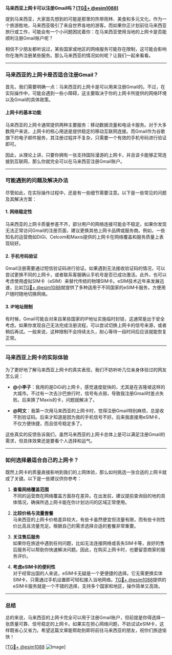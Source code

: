 **马来西亚上网卡可以注册Gmail吗？[[TG💪+ @esim1088](https://t.me/s/esim1088)]**

提到马来西亚，大家首先想到的可能是那里的热带雨林、美食和多元文化。作为一个旅游胜地，马来西亚吸引了来自世界各地的游客。而如果你正计划前往马来西亚旅行或工作，可能会有一个小问题困扰着你：在马来西亚使用当地的上网卡是否能顺利注册Gmail账户呢？

相信不少朋友都听说过，某些国家或地区的网络服务可能存在限制，这可能会影响你在海外注册某些服务。那么马来西亚的情况如何呢？让我们一起来看看。

---

### **马来西亚的上网卡是否适合注册Gmail？**

首先，我们需要明确一点：马来西亚的上网卡是可以用来注册Gmail的。不过，在实际操作中，可能会遇到一些小障碍，这主要取决于你的上网卡所提供的网络环境以及Gmail的具体政策。

#### **上网卡的基本功能**
马来西亚的上网卡通常提供两种主要服务：移动数据流量和电话卡服务。对于大多数用户来说，上网卡的核心用途是提供稳定的移动互联网连接。而Gmail作为谷歌旗下的电子邮件服务，其注册过程并不复杂，只需要一个有效的手机号码进行验证即可。

因此，从理论上讲，只要你拥有一张支持国际漫游的上网卡，并且该卡能够正常连接到互联网，那么你就完全可以在马来西亚注册Gmail账户。

---

### **可能遇到的问题及解决办法**

尽管如此，在实际操作过程中，还是有一些细节需要注意。以下是一些常见的问题及其解决方案：

#### **1. 网络稳定性**
马来西亚的上网卡质量参差不齐，部分用户的网络连接可能会不稳定。如果你发现无法正常访问Gmail的注册页面，建议更换其他上网卡品牌或服务商。例如，一些知名的运营商如DiGi、Celcom和Maxis提供的上网卡在网络覆盖和服务质量上表现较好。

#### **2. 手机号码验证**
Gmail注册需要通过短信验证码进行验证。如果遇到无法接收验证码的情况，可以尝试更换不同的上网卡，或者联系客服确认手机号是否已成功激活。此外，也可以考虑使用虚拟SIM卡（eSIM）来替代传统的物理SIM卡。eSIM技术近年来发展迅速，比如[TG💪+ @esim1088](https://t.me/s/esim1088)就提供了多种适用于不同国家的eSIM卡服务，方便用户随时随地切换网络。

#### **3. IP地址限制**
有时候，Gmail可能会对来自某些国家的IP地址实施临时封锁，这通常是出于安全考虑。如果你发现自己无法完成注册流程，可以尝试切换上网卡的信号来源，或者稍后再试。一般来说，这种限制不会持续太久，耐心等待一段时间后应该就能恢复正常。

---

### **马来西亚上网卡的实际体验**

为了更好地了解马来西亚上网卡的真实表现，我们不妨听听几位亲身体验过的网友怎么说：

- **@小李子**：我用的是DiGi的上网卡，感觉速度挺快的，尤其是在吉隆坡这样的大城市。不过有一次去沙巴旅行时，信号有点弱，导致我注册Gmail时差点失败。后来换了Maxis的卡，问题就解决了。
  
- **@阿文**：我第一次用马来西亚的上网卡时，觉得注册Gmail特别麻烦，总是收不到验证码。后来才知道是因为我的手机信号不好。后来我直接用eSIM卡，不仅方便快捷，而且信号稳定多了。

这些真实的反馈告诉我们，虽然马来西亚的上网卡总体上是可以满足注册Gmail的需求，但具体效果还是要看个人选择和运气。

---

### **如何选择最适合自己的上网卡？**

既然上网卡的质量直接影响到我们的上网体验，那么如何挑选一张合适的上网卡就成了关键。以下是一些建议供你参考：

1. **查看网络覆盖范围**  
   不同的运营商在网络覆盖方面存在差异。在出发前，建议提前查询目的地的具体情况，确保所选上网卡能在你计划访问的区域正常使用。

2. **比较价格与流量套餐**  
   马来西亚的上网卡价格差异较大，有些卡虽然便宜但流量有限，而有些卡则性价比高且流量充足。根据自己的需求选择合适的套餐非常重要。

3. **关注售后服务**  
   如果你在旅途中遇到任何问题，比如无法连接网络或丢失SIM卡等，良好的售后服务可以帮助你快速解决问题。因此，在购买上网卡时，也要留意商家的服务评价。

4. **考虑eSIM卡的便利性**  
   对于经常出国的人来说，eSIM卡无疑是一个更便捷的选择。它无需更换实体SIM卡，只需通过手机设置即可轻松接入当地网络。[TG💪+ @esim1088](https://t.me/s/esim1088)提供的eSIM卡服务就是一个不错的选择，支持多个国家和地区，操作简单又高效。

---

### **总结**

总的来说，马来西亚的上网卡完全可以用于注册Gmail账户，但前提是你得选择一张质量可靠、信号稳定的上网卡。如果实在担心网络问题，不妨试试eSIM卡，这样既省心又省力。希望这篇文章能帮助到即将前往马来西亚的朋友，祝你们旅途愉快！

[[TG💪+ @esim1088](https://t.me/s/esim1088) ![Image](https://i.postimg.cc/4NQfJmqS/Snipaste-2025-05-13-00-14-12.png)]